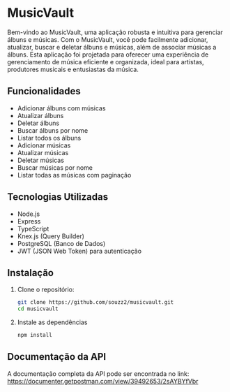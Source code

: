# MusicVault

Bem-vindo ao MusicVault, uma aplicação robusta e intuitiva para gerenciar álbuns e músicas. Com o MusicVault, você pode facilmente adicionar, atualizar, buscar e deletar álbuns e músicas, além de associar músicas a álbuns. Esta aplicação foi projetada para oferecer uma experiência de gerenciamento de música eficiente e organizada, ideal para artistas, produtores musicais e entusiastas da música.

## Funcionalidades

- Adicionar álbuns com músicas
- Atualizar álbuns
- Deletar álbuns
- Buscar álbuns por nome
- Listar todos os álbuns
- Adicionar músicas
- Atualizar músicas
- Deletar músicas
- Buscar músicas por nome
- Listar todas as músicas com paginação

## Tecnologias Utilizadas

- Node.js
- Express
- TypeScript
- Knex.js (Query Builder)
- PostgreSQL (Banco de Dados)
- JWT (JSON Web Token) para autenticação

## Instalação

1. Clone o repositório:
   ```sh
   git clone https://github.com/souzz2/musicvault.git
   cd musicvault

2. Instale as dependências 
   ```sh
   npm install

## Documentação da API
   A documentação completa da API pode ser encontrada no link:
   https://documenter.getpostman.com/view/39492653/2sAYBYfVbr